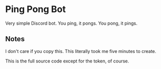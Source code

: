 # Ping Pong Bot
Very simple Discord bot. You ping, it pongs. You pong, it pings.

## Notes
I don't care if you copy this. This literally took me five minutes to create.

This is the full source code except for the token, of course.
